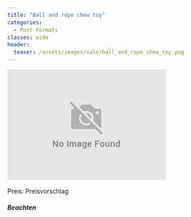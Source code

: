 ```yaml
---
title: "Ball and rope chew toy"
categories:
  - Post Formats
classes: wide
header: 
  teaser: /assets/images/sale/ball_and_rope_chew_toy.png
---
```




<img src="/assets/images/sale/ball_and_rope_chew_toy.png" alt="Ball and rope chew toy">

Preis: Preisvorschlag

##### Beachten

